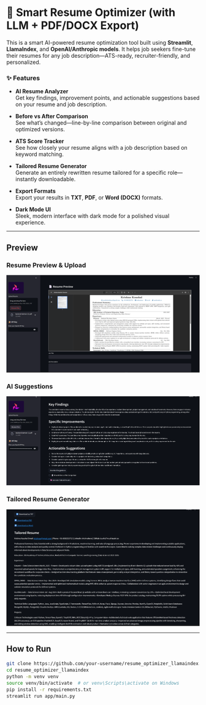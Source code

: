 # 🚀 Smart Resume Optimizer (with LLM + PDF/DOCX Export)

This is a smart AI-powered resume optimization tool built using **Streamlit**, **LlamaIndex**, and **OpenAI/Anthropic models**. It helps job seekers fine-tune their resumes for any job description—ATS-ready, recruiter-friendly, and personalized.

### ✨ Features

-  **AI Resume Analyzer**  
  Get key findings, improvement points, and actionable suggestions based on your resume and job description.

-  **Before vs After Comparison**  
  See what’s changed—line-by-line comparison between original and optimized versions.

-  **ATS Score Tracker**  
  See how closely your resume aligns with a job description based on keyword matching.

-  **Tailored Resume Generator**  
  Generate an entirely rewritten resume tailored for a specific role—instantly downloadable.

-  **Export Formats**  
  Export your results in **TXT**, **PDF**, or **Word (DOCX)** formats.

-  **Dark Mode UI**  
  Sleek, modern interface with dark mode for a polished visual experience.

---

##  Preview

###  Resume Preview & Upload  
![Resume Upload](assets/image.png)

###  AI Suggestions  
![Findings & Improvements](assets/findings.png)

###  Tailored Resume Generator  
![Tailored Resume](assets/resume.png)

---

##  How to Run

```bash
git clone https://github.com/your-username/resume_optimizer_llamaindex.git
cd resume_optimizer_llamaindex
python -m venv venv
source venv/bin/activate  # or venv\Scripts\activate on Windows
pip install -r requirements.txt
streamlit run app/main.py

